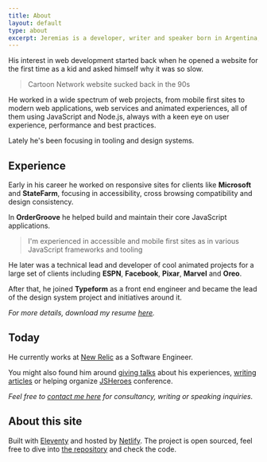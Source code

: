 ```yaml
---
title: About
layout: default
type: about
excerpt: Jeremias is a developer, writer and speaker born in Argentina, currently working at New Relic as a Software Engineer in Barcelona.
---
```


His interest in web development started back when he opened a website for the first time as a kid and asked himself why it was so slow.

> Cartoon Network website sucked back in the 90s

He worked in a wide spectrum of web projects, from mobile first sites to modern web applications, web services and animated experiences, all of them using JavaScript and Node.js, always with a keen eye on user experience, performance and best practices.

Lately he's been focusing in tooling and design systems.

## Experience

Early in his career he worked on responsive sites for clients like **Microsoft** and **StateFarm**, focusing in accessibility, cross browsing compatibility and design consistency.

In **OrderGroove** he helped build and maintain their core JavaScript applications.

> I'm experienced in accessible and mobile first sites as in various JavaScript frameworks and&nbsp;tooling

He later was a technical lead and developer of cool animated projects for a large set of clients including **ESPN**, **Facebook**, **Pixar**, **Marvel** and **Oreo**.

After that, he joined **Typeform** as a front end engineer and became the lead of the design system project and initiatives around it.

_For more details, download my resume <a download rel="noopener noreferrer" target="_blank" href="https://drive.google.com/file/d/1Dal1FrgqJ-unPpRUYLBeETAACrMtsPOj/view?usp=sharing">here</a>._

## Today

He currently works at [New&nbsp;Relic](//newrelic.com) as a Software Engineer.

You might also found him around [giving talks](/talks) about his experiences, [writing articles](/blog) or helping organize [JSHeroes](//jsheroes.io) conference.

_Feel free to [contact me here](mailto:jmenichelli@gmail.com) for consultancy, writing or speaking inquiries._

## About this site

Built with [Eleventy](//11ty.io) and hosted by [Netlify](//netlify.com). The project is open sourced, feel free to dive into [the repository](//github.com/jeremenichelli/personal-site) and check the code.
